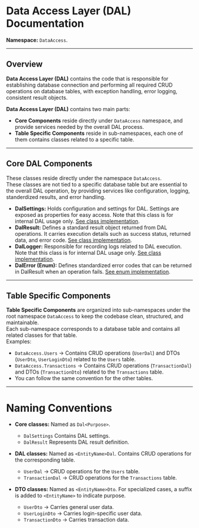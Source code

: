 # Data Access Layer (DAL) Documentation

**Namespace:** `DataAccess`.

---

## Overview
**Data Access Layer (DAL)** contains the code that is responsible for establishing database connection and performing all required CRUD operations on database tables, 
with exception handling, error logging, consistent result objects.  

**Data Access Layer (DAL)** contains two main parts:
* **Core Components** reside directly under `DataAccess` namespace, and provide services needed by the overall DAL process.
* **Table Specific Components** reside in sub-namespaces, each one of them contains classes related to a specific table. 

---

## Core DAL Components
These classes reside directly under the namespace `DataAccess`.  
These classes are not tied to a specific database table but are essential to the overall DAL operation, by providing services like configuration, logging, standerdized results, and error handling.  
* **DalSettings:** Holds configuration and settings for DAL. Settings are exposed as properties for easy access. Note that this class is for internal DAL usage only. [See class implementation](../../DataAccess/DalSettings.cs).
* **DalResult:** Defines a standard result object returned from DAL operations. It carries execution details such as success status, returned data, and error code. [See class implementation](../../DataAccess/DalResult.cs).
* **DalLogger:** Responsible for recording logs related to DAL execution. Note that this class is for internal DAL usage only. [See class implementation](../../DataAccess/DalLogger.cs).
* **DalError (Enum):** Defines standardized error codes that can be returned in DalResult when an operation fails. [See enum implementation](../../DataAccess/DalError.cs).

---

## Table Specific Components
**Table Specific Components** are organized into sub-namespaces under the root namespace `DataAccess` to keep the codebase clean, structured, and maintainable.  
Each sub-namespace corresponds to a database table and contains all related classes for that table.  
Examples:
* `DataAccess.Users` -> Contains CRUD operations (`UserDal`) and DTOs (`UserDto`, `UserLoginDto`) related to the `Users` table.
* `DataAccess.Transactions` -> Contains CRUD operations (`TransactionDal`) and DTOs (`TransactionDto`) related to the `Transactions` table.
* You can follow the same convention for the other tables.

---

# Naming Conventions
* **Core classes:** Named as `Dal<Purpose>`.
	* `DalSettings` Contains DAL settings.
	* `DalResult` Represents DAL result definition.

* **DAL classes:** Named as `<EntityName>Dal`. Contains CRUD operations for the corresponding table.
	* `UserDal` -> CRUD operations for the `Users` table.
	* `TransactionDal` -> CRUD operations for the `Transactions` table.

* **DTO classes:** Named as `<EntityName>Dto`. For specialized cases, a suffix is added to `<EntityName>` to indicate purpose.  
	* `UserDto` -> Carries general user data.
	* `UserLoginDto` -> Carries login-specific user data.
	* `TransactionDto` -> Carries transaction data.

